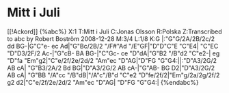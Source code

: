 # Mitt i Juli

[[!Ackord]]
{%abc%}
X:1
T:Mitt i Juli
C:Jonas Olsson
R:Polska
Z:Transcribed to abc by Robert Boström 2008-12-28
M:3/4
L:1/8
K:G
|:"G"G/2A/2B/2c/2 dd BG-|G"C"e- ec Ad|"G"Bc/2B/2 "/F#"Ad "/E"GF|"D"D"C"E "C"E4|
"C"EC "D"D3/2F/2 Ac-|"G"cB- BA BG-|"C"Gc- ce "D"dA|"G"B2 "/B"d2 "C"e2-|
eg "D"fa "Em"g2|"C"e/2f/2e/2d/2 "Am"ec "D"AG|"D"FG "G"G4:||:"D"A3/2G/2 AB cA|
"G"B3/2A/2 Bd BG|"D"A3/2G/2 AB cA-|"G"AB- BG D2|"D"A3/2G/2 AB cA|
"G"BB "/A"cc "/B"dB|"/A"c"/B"d "C"e2 "D"fe/2f/2|"Em"g/2a/2g/2f/2 g2 d2|"C"e/2f/2e/2d/2 "Am"ec "D"AG|
"D"FG "G"G4:|
{%endabc%}

